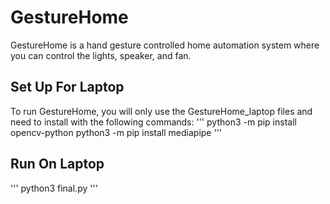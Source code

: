 # GestureHome
GestureHome is a hand gesture controlled home automation system where you can control the lights, speaker, and fan. 

## Set Up For Laptop
To run GestureHome, you will only use the GestureHome_laptop files and need to install with the following commands:
'''
python3 -m pip install opencv-python
python3 -m pip install mediapipe
'''

## Run On Laptop
'''
python3 final.py
'''
